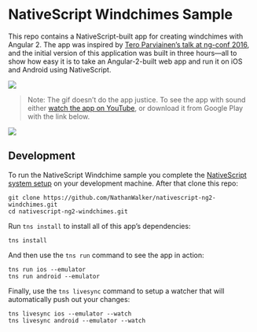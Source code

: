 # NativeScript Windchimes Sample

This repo contains a NativeScript-built app for creating windchimes with Angular 2. The app was inspired by [Tero Parviainen’s talk at ng-conf 2016](https://www.youtube.com/watch?v=vsl5O4ps7LE), and the initial version of this application was built in three hours—all to show how easy it is to take an Angular-2-built web app and run it on iOS and Android using NativeScript.

![](http://i.imgur.com/c453yP3.gif)

> Note: The gif doesn’t do the app justice. To see the app with sound either [watch the app on YouTube](https://www.youtube.com/watch?v=DliOcLTvr_A), or download it from Google Play with the link below.

[![](https://github.com/NativeScript/sample-Groceries/raw/master/assets/app-store-icons/google-play.png)](https://play.google.com/store/apps/details?id=org.nativescript.nativescriptng2windchimes&hl=en)

## Development

To run the NativeScript Windchime sample you complete the [NativeScript system setup](http://docs.nativescript.org/angular/tutorial/ng-chapter-1.html#11-install-nativescript-and-configure-your-environment) on your development machine. After that clone this repo:

```
git clone https://github.com/NathanWalker/nativescript-ng2-windchimes.git
cd nativescript-ng2-windchimes.git
```

Run `tns install` to install all of this app’s dependencies:

```
tns install
```

And then use the `tns run` command to see the app in action:

```
tns run ios --emulator
tns run android --emulator
```

Finally, use the `tns livesync` command to setup a watcher that will automatically push out your changes:

```
tns livesync ios --emulator --watch
tns livesync android --emulator --watch
```
